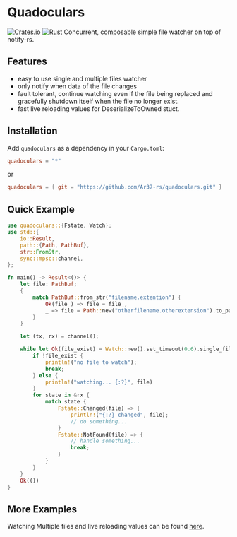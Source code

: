 # Quadoculars

[![Crates.io](https://img.shields.io/crates/v/quadoculars.svg)](https://crates.io/crates/quadoculars)
[![Rust](https://github.com/Ar37-rs/quadoculars/actions/workflows/rust.yml/badge.svg)](https://github.com/Ar37-rs/quadoculars/actions/workflows/rust.yml)
Concurrent, composable simple file watcher on top of notify-rs.

## Features
  * easy to use single and multiple files watcher
  * only notify when data of the file changes
  * fault tolerant, continue watching even if the file being replaced and gracefully shutdown itself when the file no longer exist.
  * fast live reloading values for DeserializeToOwned stuct.

## Installation
Add `quadoculars` as a dependency in your `Cargo.toml`:

```toml
quadoculars = "*"
```

or

```toml
quadoculars = { git = "https://github.com/Ar37-rs/quadoculars.git" }
```

## Quick Example

```rust
use quadoculars::{Fstate, Watch};
use std::{
    io::Result,
    path::{Path, PathBuf},
    str::FromStr,
    sync::mpsc::channel,
};

fn main() -> Result<()> {
    let file: PathBuf;
    {
        match PathBuf::from_str("filename.extention") {
            Ok(file_) => file = file_,
            _ => file = Path::new("otherfilename.otherextension").to_path_buf(),
        }
    }

    let (tx, rx) = channel();

    while let Ok(file_exist) = Watch::new().set_timeout(0.6).single_file(&file,tx.clone()) {
        if !file_exist {
            println!("no file to watch");
            break;
        } else {
            println!("watching... {:?}", file)
        }
        for state in &rx {
            match state {
                Fstate::Changed(file) => {
                    println!("{:?} changed", file);
                    // do something...
                }
                Fstate::NotFound(file) => {
                    // handle something...
                    break;
                }
            }
        }
    }
    Ok(())
}

```

## More Examples

Watching Multiple files and live reloading values can be found [here](https://github.com/Ar37-rs/quadoculars/tree/main/example).
